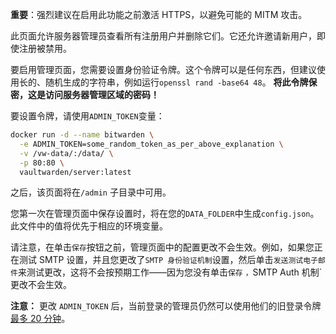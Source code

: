 **重要**：强烈建议在启用此功能之前激活 HTTPS，以避免可能的 MITM 攻击。

此页面允许服务器管理员查看所有注册用户并删除它们。它还允许邀请新用户，即使注册被禁用。

要启用管理页面，您需要设置身份验证令牌。这个令牌可以是任何东西，但建议使用长的、随机生成的字符串，例如运行`openssl rand -base64 48`。 **将此令牌保密，这是访问服务器管理区域的密码！**

要设置令牌，请使用`ADMIN_TOKEN`变量：

```sh
docker run -d --name bitwarden \
  -e ADMIN_TOKEN=some_random_token_as_per_above_explanation \
  -v /vw-data/:/data/ \
  -p 80:80 \
  vaultwarden/server:latest
```

之后，该页面将在`/admin` 子目录中可用。

您第一次在管理页面中保存设置时，将在您的`DATA_FOLDER`中生成`config.json`。此文件中的值将优先于相应的环境变量。

请注意，在单击`保存`按钮之前，管理页面中的配置更改不会生效。例如，如果您正在测试 SMTP 设置，并且您更改了`SMTP 身份验证机制`设置，然后单击`发送测试电子邮件`来测试更改，这将不会按预期工作——因为您没有单击`保存` `，`SMTP Auth 机制` 更改不会生效。

**注意：** 更改 `ADMIN_TOKEN` 后，当前登录的管理员仍然可以使用他们的旧登录令牌 [最多 20 分钟](https://github.com/dani-garcia/vaultwarden/blob/master/src/api/admin.rs#L87)。